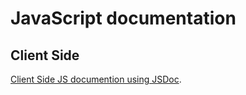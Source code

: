 # JavaScript documentation

## Client Side

[Client Side JS documention using JSDoc](/JSDoc/index.html).
